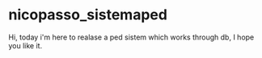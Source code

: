 # nicopasso_sistemaped
Hi, today i'm here to realase a ped sistem which works through db, I hope you like it.
